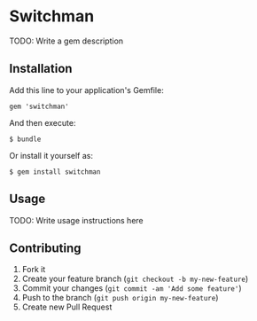 # Switchman

TODO: Write a gem description

## Installation

Add this line to your application's Gemfile:

    gem 'switchman'

And then execute:

    $ bundle

Or install it yourself as:

    $ gem install switchman

## Usage

TODO: Write usage instructions here

## Contributing

1. Fork it
2. Create your feature branch (`git checkout -b my-new-feature`)
3. Commit your changes (`git commit -am 'Add some feature'`)
4. Push to the branch (`git push origin my-new-feature`)
5. Create new Pull Request
